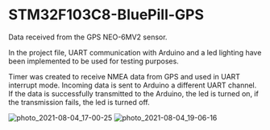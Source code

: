 # STM32F103C8-BluePill-GPS

Data received from the GPS NEO-6MV2 sensor.

In the project file, UART communication with Arduino and a led lighting have been implemented to be used for testing purposes.

Timer was created to receive NMEA data from GPS and used in UART interrupt mode. Incoming data is sent to Arduino a different 
UART channel. If the data is successfully transmitted to the Arduino, the led is turned on, if the transmission fails, the led is 
turned off.

> 
![photo_2021-08-04_17-00-25](https://user-images.githubusercontent.com/75426545/128215280-db0f5e59-8acf-4e6d-8a70-4972671b3232.jpg)
![photo_2021-08-04_19-06-16](https://user-images.githubusercontent.com/75426545/128215295-2d4394c4-2702-44e5-acef-188a51ad3fa5.jpg)
